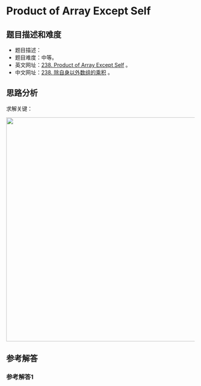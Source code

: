 # Product of Array Except Self

## 题目描述和难度
+ 题目描述：
+ 题目难度：中等。
+ 英文网址：[238. Product of Array Except Self](https://leetcode.com/problems/product-of-array-except-self/description/)  。
+ 中文网址：[238. 除自身以外数组的乘积](https://leetcode-cn.com/problems/product-of-array-except-self/description/)  。
## 思路分析
求解关键：

<img src="https://liweiwei1419.github.io/images/leetcode-solution/" width="600">

## 参考解答
### 参考解答1

```java

```